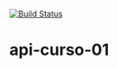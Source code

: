 [![Build Status](https://travis-ci.org/GlauberSCosta/api-curso-01.svg?branch=master)](https://travis-ci.org/GlauberSCosta/api-curso-01)
# api-curso-01